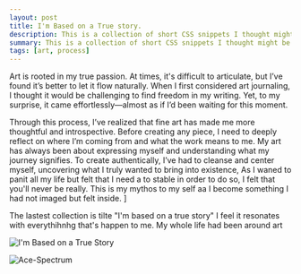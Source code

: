 ```yaml
---
layout: post
title: I'm Based on a True story.
description: This is a collection of short CSS snippets I thought might be useful for beginners
summary: This is a collection of short CSS snippets I thought might be useful for beginners.
tags: [art, process]
--- 
```



 Art is rooted in my true passion. At times, it's difficult to articulate, but I’ve found it’s better to let it flow naturally. When I first considered art journaling, I thought it would be challenging to find freedom in my writing. Yet, to my surprise, it came effortlessly—almost as if I’d been waiting for this moment.  

Through this process, I’ve realized that fine art has made me more thoughtful and introspective. Before creating any piece, I need to deeply reflect on where I’m coming from and what the work means to me. My art has always been about expressing myself and understanding what my journey signifies. To create authentically, I’ve had to cleanse and center myself, uncovering what I truly wanted to bring into existence, As I waned to panit all my life but felt that I need a to stable in order to do so, I felt that you'll never be really. This is my mythos to my self aa I become something I had not imaged but felt inside. ]

The lastest collection is tilte "I'm based on a true story" I feel it resonates with everythihnhg that's happen to me. My whole life had been around art


![I'm Based on a True Story](/JLC-ART/assets/img/ImBasedonaTrueStory.png)


![Ace-Spectrum](/JLC-ART/assets/img/Ace-Spectrum.png)